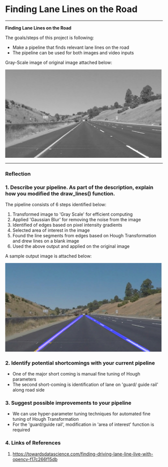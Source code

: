 # **Finding Lane Lines on the Road** 

---

**Finding Lane Lines on the Road**

The goals/steps of this project is following:
* Make a pipeline that finds relevant lane lines on the road
* The pipeline can be used for both images and video inputs

Gray-Scale image of original image attached below:

<img src="Images/GrayImage.jpg" width = "500">

---

### Reflection

### 1. Describe your pipeline. As part of the description, explain how you modified the draw_lines() function.

The pipeline consists of 6 steps identified below:
1. Transformed image to 'Gray Scale' for efficient computing
2. Applied 'Gaussian Blur' for removing the noise from the image
3. Identified of edges based on pixel intensity gradients 
4. Selected area of interest in the image
5. Found the line segments from edges based on Hough Transformation and drew lines on a blank image
6. Used the above output and applied on the original image
 
A sample output image is attached below: 

<img src="Images/whiteCarLaneSwitch.jpg" width = "500">



### 2. Identify potential shortcomings with your current pipeline

* One of the major short coming is manual fine tuning of Hough parameters 
* The second short-coming is identification of lane on 'guard/ guide rail' along road side 


### 3. Suggest possible improvements to your pipeline

* We can use hyper-parameter tuning techniques for automated fine tuning of Hough Transformation
* For the 'guard/guide rail', modification in 'area of interest' function is required 


### 4. Links of References 

1. https://towardsdatascience.com/finding-driving-lane-line-live-with-opencv-f17c266f15db


